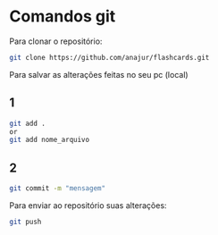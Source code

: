 # Comandos git
Para clonar o repositório:
```sh
git clone https://github.com/anajur/flashcards.git
```

Para salvar as alterações feitas no seu pc (local)

## 1
```sh
git add .
or
git add nome_arquivo
```
## 2
```sh
git commit -m "mensagem"
```

Para enviar ao repositório suas alterações:
```sh
git push
```
















